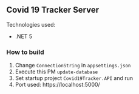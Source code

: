 ## Covid 19 Tracker Server
Technologies used:
* .NET 5

### How to build
1. Change `ConnectionString` in `appsettings.json`
2. Execute this PM `update-database`
3. Set startup project `Covid19Tracker.API` and run
4. Port used: https://localhost:5000/
